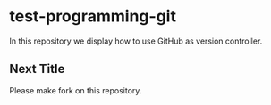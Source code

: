 # test-programming-git
In this repository we display how to use GitHub as version controller.

## Next Title
Please make fork on this repository.
